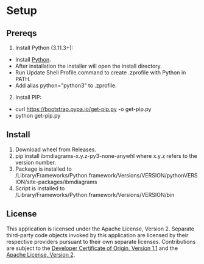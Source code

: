 # Setup

## Prereqs

1. Install Python (3.11.3+):
- Install [Python](https://www.python.org/downloads/).
- After installation the installer will open the install directory.
- Run Update Shell Profile.command to create .zprofile with Python in PATH.
- Add alias python="python3" to .zprofile.
2. Install PIP:
- curl https://bootstrap.pypa.io/get-pip.py -o get-pip.py
- python get-pip.py

## Install

1. Download wheel from Releases.
2. pip install ibmdiagrams-x.y.z-py3-none-anywhl where x.y.z refers to the version number.
3. Package is installed to /Library/Frameworks/Python.framework/Versions/VERSION/pythonVERSION/site-packages/ibmdiagrams
4. Script is installed to /Library/Frameworks/Python.framework/Versions/VERSION/bin

<!--
## Build

1. cd ibmdiagrams
2. Update version number in pyproject.toml.
3. python -m build
4. Output is in dist
-->

## License

This application is licensed under the Apache License, Version 2.  Separate third-party code objects invoked by this application are licensed by their respective providers pursuant to their own separate licenses.  Contributions are subject to the [Developer Certificate of Origin, Version 1.1](https://developercertificate.org/) and the [Apache License, Version 2](https://www.apache.org/licenses/LICENSE-2.0.txt).
